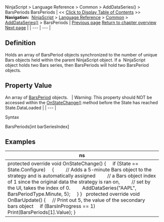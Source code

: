 ﻿
NinjaScript > Language Reference > Common > AddDataSeries() > BarsPeriods
BarsPeriods
| << [Click to Display Table of Contents](barsperiods.md) >> **Navigation:**     [NinjaScript](ninjascript-1.md) > [Language Reference](language_reference_wip-1.md) > [Common](common-1.md) > [AddDataSeries()](adddataseries-1.md) > BarsPeriods | [Previous page](barsinprogress-1.md) [Return to chapter overview](adddataseries-1.md) [Next page](currentbars-1.md) |
| --- | --- |
## Definition
Holds an array of BarsPeriod objects synchronized to the number of unique Bars objects held within the parent NinjaScript object. If a  NinjaScript object holds two Bars series, then BarsPeriods will hold two BarsPeriod objects.
 
## Property Value
An array of [BarsPeriod](barsperiod-1.md) objects.
 
| Warning: This property should NOT be accessed within the [OnStateChange()](onstatechange-1.md) method before the State has reached State.DataLoaded |
| --- |
  

Syntax  

BarsPeriods[int barSeriesIndex]
## 
## 
## Examples
| ns |
| --- |
| protected override void OnStateChange() {      if (State == State.Configure)      {          // Adds a 5-minute Bars object to the strategy and is automatically assigned           // a Bars object index of 1 since the original data the strategy is ran on,          // set by the UI, takes the index of 0.           AddDataSeries("AAPL", BarsPeriodType.Minute, 5);       } }    protected override void OnBarUpdate()  {       // Print out 5, the value of the secondary bars object       if (BarsInProgress == 1)          Print(BarsPeriods[1].Value); } |


